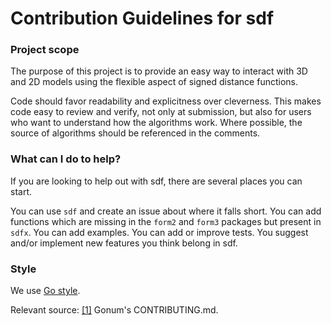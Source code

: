# Contribution Guidelines for sdf

### Project scope
The purpose of this project is to provide an easy way to interact with 3D and 2D models using the flexible aspect of signed distance functions. 

Code should favor readability and explicitness over cleverness. This makes code easy to review and verify, not only at submission, but also for users who want to understand how the algorithms work. Where possible, the source of algorithms should be referenced in the comments.

### What can I do to help?
If you are looking to help out with sdf, there are several places you can start.

You can use `sdf` and create an issue about where it falls short.
You can add functions which are missing in the `form2` and `form3` packages but present in `sdfx`.
You can add examples.
You can add or improve tests.
You suggest and/or implement new features you think belong in sdf.

### Style

We use [Go style](https://github.com/golang/go/wiki/CodeReviewComments).

Relevant source:
[[1]](https://github.com/gonum/gonum/blob/master/CONTRIBUTING.md) Gonum's CONTRIBUTING.md.